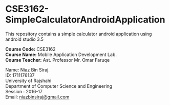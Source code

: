 # CSE3162-SimpleCalculatorAndroidApplication
This repository contains a simple calculator android application using android studio 3.5

<b>Course Code:</b> CSE3162</br>
<b>Course Name:</b> Mobile Application Development Lab.</br>
<b>Course Teacher:</b> Ast. Professor Mr. Omar Faruqe</br>

Name: Niaz Bin Siraj.</br>
ID: 1711176137</br>
University of Rajshahi</br>
Department of Computer Science and Engineering</br>
Session : 2016-17</br>
Email: niazbinsiraj@gmail.com</br>
